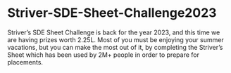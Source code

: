 # Striver-SDE-Sheet-Challenge2023

Striver’s SDE Sheet Challenge is back for the year 2023, and this time we are having prizes worth 2.25L. Most of you must be enjoying your summer vacations, but you can make the most out of it, by completing the Striver’s Sheet which has been used by 2M+ people in order to prepare for placements.
